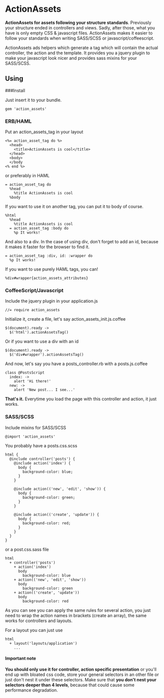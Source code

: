 # ActionAssets

**ActionAssets for assets following your structure standards**. Previously your structure ended in controllers and views. Sadly, after those, what you have is only empty CSS & javascript files. ActionAssets makes it easier to follow your standards when writing SASS/SCSS or javascript/coffeescript.

ActionAssets ads helpers which generate a tag which will contain the actual controller, the action and the template. It provides you a jquery plugin to make your javascript look nicer and provides sass mixins for your SASS/SCSS.

## Using

###Install

Just insert it to your bundle.

    gem 'action_assets'

### ERB/HAML

Put an action_assets_tag in your layout

    <%= action_asset_tag do %>
      <head>
        <title>ActionAssets is cool</title>
      </head>
      <body>
      </body
    <% end %>

or preferably in HAML

    = action_asset_tag do
      %head
        %title ActionAssets is cool
      %body

If you want to use it on another tag, you can put it to body of course.

    %html
      %head
        %title ActionAssets is cool
      = action_asset_tag :body do
        %p It works!

And also to a div. In the case of using div, don't forget to add an id, because it makes it faster for the browser to find it.

    = action_asset_tag :div, id: :wrapper do
      %p It works!

If you want to use purely HAML tags, you can!

    %div#wrapper{action_assets_attributes}

### CoffeeScript/Javascript

Include the jquery plugin in your application.js

    //= require action_assets

Initialize it, create a file, let's say action_assets_init.js.coffee

    $(document).ready ->
      $('html').actionAssetsTag()

Or if you want to use a div with an id

    $(document).ready ->
      $('div#wrapper').actionAssetsTag()

And now, let's say you have a posts_controller.rb with a posts.js.coffee

    class @PostsScript
      index: ->
        alert 'Hi there!'
      new: ->
        alert 'New post... I see...'

**That's it.** Everytime you load the page with this controller and action, it just works.

### SASS/SCSS

Include mixins for SASS/SCSS

    @import 'action_assets'

You probably have a posts.css.scss

    html {
      @include controller('posts') {
        @include action('index') {
          body {
            background-color: blue;
          }
        }
        
        @include action(('new', 'edit', 'show')) {
          body {
            background-color: green;
          }
        }
        
        @include action(('create', 'update')) {
          body {
            background-color: red;
          }
        }
      }
    }

or a post.css.sass file

    html
      + controller('posts')
        + action('index')
          body
            background-color: blue
        + action(('new', 'edit', 'show'))
          body
            background-color: green
        + action(('create', 'update'))
          body
            background-color: red

As you can see you can apply the same rules for several action, you just need to wrap the action names in brackets (create an array), the same works for controllers and layouts.

For a layout you can just use

    html
      + layout('layouts/application')
        ...

#### Important note
**You should only use it for controller, action specific presentation** or you'll end up with bloated css code, store your general selectors in an other file or just don't nest it under these selectors. Make sure that **you don't nest your selectors deeper than 4 levels**, because that could cause some performance degradation.